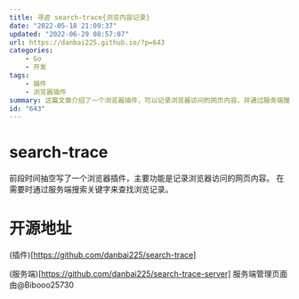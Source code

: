 ```yaml
---
title: 寻迹 search-trace{浏览内容记录}
date: "2022-05-18 21:09:37"
updated: "2022-06-29 08:57:07"
url: https://danbai225.github.io/?p=643
categories:
    - Go
    - 开发
tags:
    - 插件
    - 浏览器插件
summary: 这篇文章介绍了一个浏览器插件，可以记录浏览器访问的网页内容，并通过服务端搜索关键字来查找浏览记录。插件和服务端的开源代码可以在GitHub上找到，其中服务端管理页面由@Bibooo25730负责。
id: "643"
---
```


# search-trace

前段时间抽空写了一个浏览器插件，主要功能是记录浏览器访问的网页内容。
在需要时通过服务端搜索关键字来查找浏览记录。

# 开源地址

(插件)[https://github.com/danbai225/search-trace]

(服务端)[https://github.com/danbai225/search-trace-server]
服务端管理页面由@Bibooo25730

